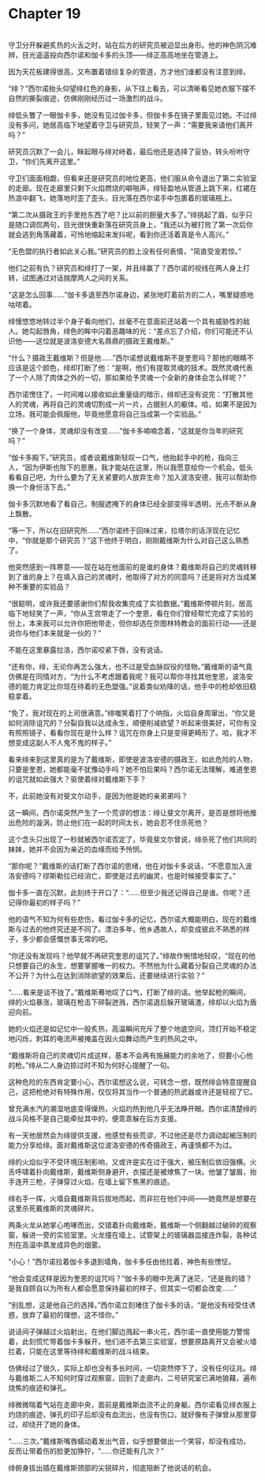 # Chapter 19

<br>
守卫分开躲避炙热的火舌之时，站在后方的研究员被迫显出身形。他的神色阴沉难辨，目光遥遥投向西尔诺和伽卡多的头顶——绯正高高地坐在管道上。

因为天花板建得很高，又布置着错综复杂的管道，方才他们谁都没有注意到绯。

“绯？”西尔诺抬头仰望绯红色的身影，从下往上看去，可以清晰看见她衣服下摆不自然的撕裂痕迹，仿佛刚刚经历过一场激烈的战斗。

绯低头瞥了一眼伽卡多，她没有见过伽卡多，但伽卡多在镜子里面见过她。不过绯没有多问，她居高临下地望着守卫与研究员，轻笑了一声：“需要我来请他们离开吗？”

研究员沉默了一会儿，眯起眼与绯对峙着，最后他还是选择了妥协，转头吩咐守卫，“你们先离开这里。”

守卫们面面相觑，但看来还是研究员的地位更高，他们服从命令退出了第二实验室的走廊。现在走廊里只剩下火焰燃烧的噼啪声，绯轻盈地从管道上跳下来，红裙在热浪中翻飞，她落地时歪了歪头，目光落在西尔诺手中包裹着的玻璃瓶上。

“第二次从摄政王的手里抢东西了吧？比以前的胆量大多了。”绯挑起了眉，似乎只是随口调侃两句，目光很快重新落在研究员身上，“我还以为被打败了第一次后你就会逃到角落藏着，可怜地缩起来发抖呢，看到你还活着真是令人高兴。”

“无色盟的执行者如此关心我。”研究员的脸上没有任何表情，“简直受宠若惊。”

他们之前有仇？研究员和绯打了一架，并且绯赢了？西尔诺的视线在两人身上打转，试图通过对话揣摩两人之间的关系。

“这是怎么回事……”伽卡多退至西尔诺身边，紧张地盯着前方的二人，嘴里疑惑地咕哝着。

绯慢悠悠地转过半个身子看向他们，丝毫不在意面前还站着一个具有威胁性的敌人。她勾起唇角，绯色的眸中闪着恶趣味的光：“差点忘了介绍，你们可能还不认识他——这位就是波洛安德大名鼎鼎的摄政王戴维斯。”

“什么？摄政王戴维斯？但是他……”西尔诺想说戴维斯不是奎恩吗？那他的眼睛不应该是这个颜色，绯却打断了他：“是啊，他们有提取灵魂的技术。既然灵魂代表了一个人除了肉体之外的一切，那如果给予灵魂一个全新的身体会怎么样呢？”

西尔诺愣住了，一时间难以接收如此重量级的暗示，绯却还没有说完：“打散其他人的灵魂，再将自己的灵魂切割成一片一片，占据别人的躯体。哈，如果不是因为立场，我可能会佩服他，毕竟他愿意将自己当成第一个实验品。”

“换了一个身体，灵魂却没有改变……”伽卡多喃喃念着，“这就是你当年的研究吗？”

“伽卡多殿下。”研究员，或者说戴维斯轻叹一口气，他抬起手中的枪，指向三人，“因为伊斯也陛下的恩惠，我才能站在这里，所以我愿意给你一个机会。低头看看自己吧，为什么要为了无关紧要的人放弃生命？加入波洛安德，我可以帮助你换一个身份活下去。”

伽卡多沉默地看了看自己，制服遮掩下的身体已经全部变得半透明，光点不断从身上飘散。

“等一下，所以在旧研究所……”西尔诺终于回味过来，拉塔尔的话浮现在记忆中，“你就是那个研究员？”这下他终于明白，刚刚戴维斯为什么对自己这么熟悉了。

他突然感到一阵寒意——现在站在他面前的是谁的身体？戴维斯将自己的灵魂转移到了谁的身上？在填入自己的灵魂时，他取得了对方的同意吗？还是将对方当成某种不重要的实验品？

“很聪明，或许我还要感谢你们帮我收集完成了实验数据。”戴维斯停顿片刻，居高临下地轻笑了一声，“你从王宫带走了一个奎恩，看在你们曾经帮忙完成了实验的份上，本来我可以允许你把他带走，但你却选在奈图林特教会的面前行动——还是说你与他们本来就是一伙的？”

不能在这里暴露拉洛，西尔诺咬紧下唇，没有说话。

“还有你，绯，无论你再怎么强大，也不过是受血脉奴役的怪物。”戴维斯的语气竟仿佛是在同情对方，“为什么不考虑跟着我呢？我可以帮你寻找其他奎恩，波洛安德的能力肯定比你现在待着的无色盟强。”说着类似劝降的话，他手中的枪却依旧稳稳拿着。

“免了，我对现在的上司很满意。”绯嗤笑着打了个响指，火焰自身周窜出，“你又是如何消除诅咒的？分裂自我以达成永生，顺便削减欲望？听起来很美好，可你有没有照照镜子，看看你现在是什么样？诅咒在你身上只是变得更畸形了。哈，我才不想变成这副人不人鬼不鬼的样子。”

看来绯来到这里真的是为了戴维斯，即使是波洛安德的摄政王，如此危险的人物，只要是奎恩，她都能毫不犹豫动手吗？她不怕后果吗？西尔诺无法理解，难道奎恩的诅咒就如此强大？驱使着绯对戴维斯下手？

不，此前她没有对斐文尔动手，是因为他是她的亲弟弟吗？

这一瞬间，西尔诺突然产生了一个荒谬的想法：绯让斐文尔离开，是否是想将他推出危险的漩涡，防止他们在一起的时间太长，她会忍不住杀死他？

这个念头只出现了一秒就被西尔诺否定了，毕竟斐文尔曾说，绯杀死了他们共同的妹妹，她并不会因为亲近的血缘而给予怜悯。

“那你呢？”戴维斯的话打断了西尔诺的思绪，他在对伽卡多说话，“不愿意加入波洛安德吗？缪斯勒拉已经消亡，即使是过去的幽灵，也是时候接受事实了。”

伽卡多一直在沉默，此刻终于开口了：“……但至少我还记得自己是谁。你呢？还记得你最初的样子吗？”

他的语气不知为何有些悲伤，看过伽卡多的记忆，西尔诺大概能明白，现在的戴维斯与过去的他终究还是不同了。漂泊多年，他乡遇故人，却变成彼此不熟悉的样子，多少都会感慨世事无常的吧。

“你还没有发现吗？他早就不再研究奎恩的诅咒了。”绯故作惋惜地轻叹，“现在的他只想要自己的永生，想要掌握唯一的权力。不然他为什么藏着分裂自己灵魂的办法不公开？为什么在达到消除欲望的效果后，还要继续进行实验？”

“……看来是谈不拢了。”戴维斯蓦地叹了口气，打断了绯的话。他举起枪的瞬间，绯的火焰暴涨，玻璃在枪击下碎裂迸溅，西尔诺退后躲开玻璃渣，绯却以火焰为盾迎向前。

她的火焰还是如记忆中一般炙热，高温瞬间充斥了整个地底空间，顶灯开始不稳定地闪烁，刺耳的电流声被掩盖在因火焰舞动而产生的热风之中。

“戴维斯将自己的灵魂切片成这样，基本不会再有施展能力的余地了，但要小心他的枪。”绯从二人身边掠过时不知为何好心提醒了一句。

这种危险的东西肯定要小心，西尔诺想这么说，可转念一想，既然绯会特意提醒自己，这把枪绝对有特殊作用，仅仅将其当作一个普通的热武器或许还是轻视了它。

曾充满水汽的潮湿地底变得燥热，火焰灼热到他几乎无法睁开眼。西尔诺清楚绯的战斗风格不是自己能牵扯其中的，便乖乖躲在后方支援。

有一天他居然会为绯提供支援，他感觉有些荒谬，不过他还是尽力调动起被压制的能力分享给绯。面对戴维斯这位波洛安德的传奇摄政王，再谨慎都不为过。

绯的火焰似乎不受环境压制影响，又或许是实在过于强大，被压制后依旧强横。火舌呼啸着扑向戴维斯，戴维斯侧身避开，衣摆还是被燎焦了一块。他皱了皱眉，抬手连开三枪，子弹穿过火焰，在墙上留下焦黑的痕迹。

绯右手一挥，火墙自戴维斯背后拔地而起，而非拦在他们中间——她竟然是想要在这里杀死戴维斯的灵魂碎片。

两条火龙从她掌心咆哮而出，交错着扑向戴维斯，戴维斯一个侧翻越过破碎的观察窗，躲进一旁的实验室里。火龙撞在墙上，试管架上的玻璃器皿接连炸裂，各种试剂在高温中蒸发成异色的烟雾。

“小心！”西尔诺拉着伽卡多退到墙角，伽卡多任由他拉着，神色有些愣怔。

“他会变成这样是因为奎恩的诅咒吗？”伽卡多的眼中充满了迷茫，“还是我的错？是我自顾自以为所有人都会愿意保持最初的样子，但其实一切都会改变……”

“别乱想，这是他自己的选择。”西尔诺立刻堵住了伽卡多的话，“是他没有经受住诱惑，放弃了最初的理想，这不怪你。”

说话间子弹越过火焰射出，在他们脚边溅起一串火花，西尔诺一直使用能力警惕着，此刻慌忙带着伽卡多躲开。他们进不去第三实验室，想要原路离开又会被火墙拦着，只能在这里等待绯和戴维斯的战斗结束。

仿佛经过了很久，实际上却也没有多长时间，一切突然停下了，没有任何征兆。绯与戴维斯二人不知何时穿过观察窗，回到了走廊内，二号研究室已满地狼藉，遍布烧焦的痕迹和弹孔。

绯微微喘着气站在走廊中央，面前是戴维斯血流不止的身躯。西尔诺看见绯衣服上灼烧的痕迹，弹孔的印子后却没有血流出，也没有伤口，就好像有子弹曾从那里穿过，却绕开了她的身体。

“……三次。”戴维斯嘴唇蠕动着发出气音，似乎想要做出一个笑容，却没有成功，反而让带着伤的脸更加狰狞，“……你还能有几次？”

绯俯身拔出插在戴维斯颈部的尖锐碎片，彻底阻断了他说话的机会。
